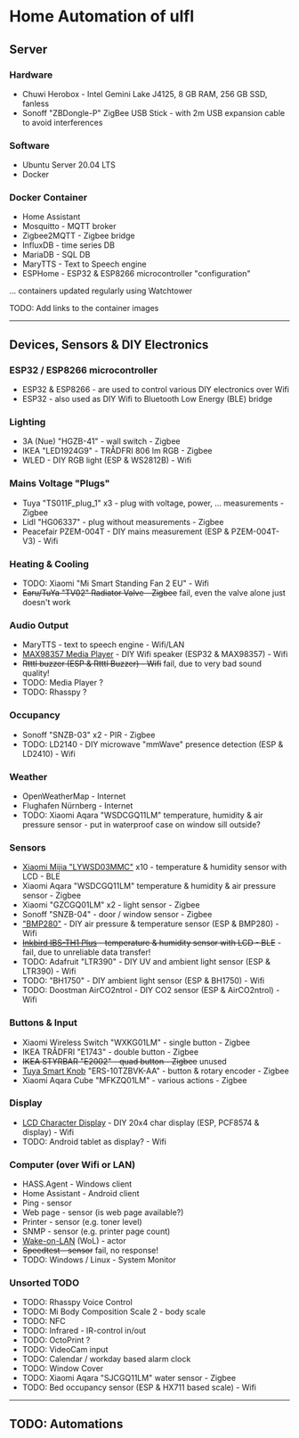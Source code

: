 # Home Automation of ulfl

## Server

### Hardware

* Chuwi Herobox - Intel Gemini Lake J4125, 8 GB RAM, 256 GB SSD, fanless
* Sonoff "ZBDongle-P" ZigBee USB Stick - with 2m USB expansion cable to avoid interferences

### Software

* Ubuntu Server 20.04 LTS
* Docker

### Docker Container
* Home Assistant
* Mosquitto - MQTT broker
* Zigbee2MQTT - Zigbee bridge
* InfluxDB - time series DB
* MariaDB - SQL DB
* MaryTTS - Text to Speech engine
* ESPHome - ESP32 & ESP8266 microcontroller "configuration"

... containers updated regularly using Watchtower

TODO: Add links to the container images

------------------------

## Devices, Sensors & DIY Electronics

### ESP32 / ESP8266 microcontroller

* ESP32 & ESP8266 - are used to control various DIY electronics over Wifi
* ESP32 - also used as DIY Wifi to Bluetooth Low Energy (BLE) bridge

### Lighting

* 3A (Nue) "HGZB-41" - wall switch - Zigbee
* IKEA "LED1924G9" - TRÅDFRI 806 lm RGB - Zigbee
* WLED - DIY RGB light (ESP & WS2812B) - Wifi

### Mains Voltage "Plugs"

* Tuya "TS011F_plug_1" x3 - plug with voltage, power, ... measurements - Zigbee
* Lidl "HG06337" - plug without measurements - Zigbee
* Peacefair PZEM-004T - DIY mains measurement (ESP & PZEM-004T-V3) - Wifi

### Heating & Cooling

* TODO: Xiaomi "Mi Smart Standing Fan 2 EU" - Wifi
* <s>Earu/TuYa "TV02" Radiator Valve - Zigbee</s> fail, even the valve alone just doesn't work

### Audio Output

* MaryTTS - text to speech engine - Wifi/LAN
* [MAX98357 Media Player](MAX98357_Media_Player.md) - DIY Wifi speaker (ESP32 & MAX98357) - Wifi
* <s>Rtttl buzzer (ESP & Rtttl Buzzer) - Wifi</s> fail, due to very bad sound quality!
* TODO: Media Player ?
* TODO: Rhasspy ?

### Occupancy

* Sonoff "SNZB-03" x2 - PIR - Zigbee
* TODO: LD2140 - DIY microwave "mmWave" presence detection (ESP & LD2410) - Wifi

### Weather

* OpenWeatherMap - Internet
* Flughafen Nürnberg - Internet
* TODO: Xiaomi Aqara "WSDCGQ11LM" temperature, humidity & air pressure sensor - put in waterproof case on window sill outside?

### Sensors

* [Xiaomi Mijia "LYWSD03MMC"](Xiaomi_Mijia_LYWSD03MMC.md) x10 - temperature & humidity sensor with LCD - BLE
* Xiaomi Aqara "WSDCGQ11LM" temperature & humidity & air pressure sensor - Zigbee
* Xiaomi "GZCGQ01LM" x2 - light sensor - Zigbee
* Sonoff "SNZB-04" - door / window sensor - Zigbee
* ["BMP280"](BMP280.md) - DIY air pressure & temperature sensor (ESP & BMP280) - Wifi
* <s>[Inkbird IBS-TH1 Plus](Inkbird_IBS-TH1_Plus.md) - temperature & humidity sensor with LCD - BLE</s> - fail, due to unreliable data transfer!
* TODO: Adafruit "LTR390" -  DIY UV and ambient light sensor (ESP & LTR390) - Wifi
* TODO: "BH1750" - DIY ambient light sensor (ESP & BH1750) - Wifi
* TODO: Doostman AirCO2ntrol - DIY CO2 sensor (ESP & AirCO2ntrol) - Wifi

### Buttons & Input

* Xiaomi Wireless Switch "WXKG01LM" - single button - Zigbee
* IKEA TRÅDFRI "E1743" - double button - Zigbee
* <s>IKEA STYRBAR "E2002" - quad button - Zigbee</s> unused
* [Tuya Smart Knob](Tuya_Smart_Knob.md) "ERS-10TZBVK-AA" - button & rotary encoder - Zigbee
* Xiaomi Aqara Cube "MFKZQ01LM" - various actions - Zigbee

### Display

* [LCD Character Display](LCD_Character_Display.md) - DIY 20x4 char display (ESP, PCF8574 & display) - Wifi
* TODO: Android tablet as display? - Wifi

### Computer (over Wifi or LAN)

* HASS.Agent - Windows client
* Home Assistant - Android client
* Ping - sensor
* Web page - sensor (is web page available?)
* Printer - sensor (e.g. toner level)
* SNMP - sensor (e.g. printer page count)
* [Wake-on-LAN](Wake_on_LAN.md) (WoL) - actor
* <s>Speedtest - sensor</s> fail, no response!
* TODO: Windows / Linux - System Monitor

### Unsorted TODO

* TODO: Rhasspy Voice Control
* TODO: Mi Body Composition Scale 2 - body scale
* TODO: NFC
* TODO: Infrared - IR-control in/out
* TODO: OctoPrint ?
* TODO: VideoCam input
* TODO: Calendar / workday based alarm clock
* TODO: Window Cover
* TODO: Xiaomi Aqara "SJCGQ11LM" water sensor - Zigbee
* TODO: Bed occupancy sensor (ESP & HX711 based scale) - Wifi

-------------------------------

## TODO: Automations
